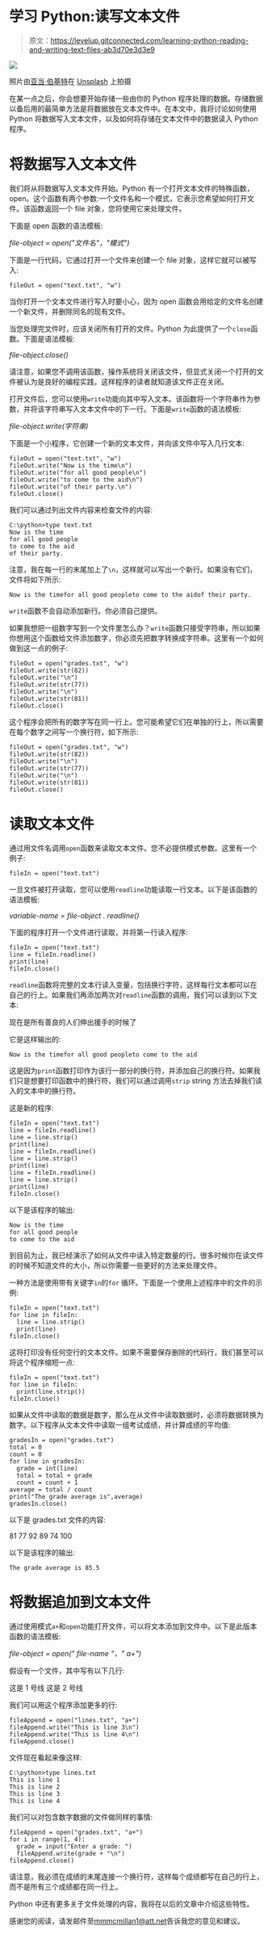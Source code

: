 # 学习 Python:读写文本文件

> 原文：<https://levelup.gitconnected.com/learning-python-reading-and-writing-text-files-ab3d70e3d3e9>

![](img/a99c43fcff50437e763fe180b3d14937.png)

照片由[亚当·伯基特](https://unsplash.com/@abrkett?utm_source=medium&utm_medium=referral)在 [Unsplash](https://unsplash.com?utm_source=medium&utm_medium=referral) 上拍摄

在某一点之后，你会想要开始存储一些由你的 Python 程序处理的数据。存储数据以备后用的最简单方法是将数据放在文本文件中。在本文中，我将讨论如何使用 Python 将数据写入文本文件，以及如何将存储在文本文件中的数据读入 Python 程序。

# 将数据写入文本文件

我们将从将数据写入文本文件开始。Python 有一个打开文本文件的特殊函数，open。这个函数有两个参数:一个文件名和一个模式，它表示您希望如何打开文件。该函数返回一个 file 对象，您将使用它来处理文件。

下面是 open 函数的语法模板:

*file-object = open("文件名"，"模式")*

下面是一行代码，它通过打开一个文件来创建一个 file 对象，这样它就可以被写入:

```
fileOut = open("text.txt", "w")
```

当你打开一个文本文件进行写入时要小心，因为 open 函数会用给定的文件名创建一个新文件，并删除同名的现有文件。

当您处理完文件时，应该关闭所有打开的文件。Python 为此提供了一个`close`函数。下面是语法模板:

*file-object.close()*

请注意，如果您不调用该函数，操作系统将关闭该文件，但显式关闭一个打开的文件被认为是良好的编程实践，这样程序的读者就知道该文件正在关闭。

打开文件后，您可以使用`write`功能向其中写入文本。该函数将一个字符串作为参数，并将该字符串写入文本文件中的下一行。下面是`write`函数的语法模板:

*file-object.write(字符串)*

下面是一个小程序，它创建一个新的文本文件，并向该文件中写入几行文本:

```
fileOut = open("text.txt", "w")
fileOut.write("Now is the time\n")
fileOut.write("for all good people\n")
fileOut.write("to come to the aid\n")
fileOut.write("of their party.\n")
fileOut.close()
```

我们可以通过列出文件内容来检查文件的内容:

```
C:\python>type text.txt
Now is the time
for all good people
to come to the aid
of their party.
```

注意，我在每一行的末尾加上了`\n`，这样就可以写出一个新行。如果没有它们，文件将如下所示:

```
Now is the timefor all good peopleto come to the aidof their party.
```

`write`函数不会自动添加新行。你必须自己提供。

如果我想把一组数字写到一个文件里怎么办？`write`函数只接受字符串，所以如果你想用这个函数给文件添加数字，你必须先把数字转换成字符串。这里有一个如何做到这一点的例子:

```
fileOut = open("grades.txt", "w")
fileOut.write(str(82))
fileOut.write("\n")
fileOut.write(str(77))
fileOut.write("\n")
fileOut.write(str(81))
fileOut.close()
```

这个程序会把所有的数字写在同一行上。您可能希望它们在单独的行上，所以需要在每个数字之间写一个换行符，如下所示:

```
fileOut = open("grades.txt", "w")
fileOut.write(str(82))
fileOut.write("\n")
fileOut.write(str(77))
fileOut.write("\n")
fileOut.write(str(81))
fileOut.close()
```

# 读取文本文件

通过用文件名调用`open`函数来读取文本文件。您不必提供模式参数。这里有一个例子:

```
fileIn = open("text.txt")
```

一旦文件被打开读取，您可以使用`readline`功能读取一行文本。以下是该函数的语法模板:

*variable-name = file-object . readline()*

下面的程序打开一个文件进行读取，并将第一行读入程序:

```
fileIn = open("text.txt")
line = fileIn.readline()
print(line)
fileIn.close()
```

`readline`函数将完整的文本行读入变量，包括换行字符，这样每行文本都可以在自己的行上。如果我们再添加两次对`readline`函数的调用，我们可以读到以下文本:

现在是所有善良的人们伸出援手的时候了

它是这样输出的:

```
Now is the timefor all good peopleto come to the aid
```

这是因为`print`函数打印作为该行一部分的换行符，并添加自己的换行符。如果我们只是想要打印函数中的换行符，我们可以通过调用`strip` string 方法去掉我们读入的文本中的换行符。

这是新的程序:

```
fileIn = open("text.txt")
line = fileIn.readline()
line = line.strip()
print(line)
line = fileIn.readline()
line = line.strip()
print(line)
line = fileIn.readline()
line = line.strip()
print(line)
fileIn.close()
```

以下是该程序的输出:

```
Now is the time
for all good people
to come to the aid
```

到目前为止，我已经演示了如何从文件中读入特定数量的行。很多时候你在读文件的时候不知道文件的大小，所以你需要一些更好的方法来处理文件。

一种方法是使用带有关键字`in`的`for` 循环。下面是一个使用上述程序中的文件的示例:

```
fileIn = open("text.txt")
for line in fileIn:
  line = line.strip()
  print(line)
fileIn.close()
```

这将打印没有任何空行的文本文件。如果不需要保存删除的代码行，我们甚至可以将这个程序缩短一点:

```
fileIn = open("text.txt")
for line in fileIn:
  print(line.strip())
fileIn.close()
```

如果从文件中读取的数据是数字，那么在从文件中读取数据时，必须将数据转换为数字。以下程序从文本文件中读取一组考试成绩，并计算成绩的平均值:

```
gradesIn = open("grades.txt")
total = 0
count = 0
for line in gradesIn:
  grade = int(line)
  total = total + grade
  count = count + 1
average = total / count
print("The grade average is",average)
gradesIn.close()
```

以下是 grades.txt 文件的内容:

81
77
92
89
74
100

以下是该程序的输出:

```
The grade average is 85.5
```

# 将数据追加到文本文件

通过使用模式`a+`和`open`功能打开文件，可以将文本添加到文件中。以下是此版本函数的语法模板:

*file-object = open(" file-name "，" a+")*

假设有一个文件，其中写有以下几行:

这是 1 号线
这是 2 号线

我们可以用这个程序添加更多的行:

```
fileAppend = open("lines.txt", "a+")
fileAppend.write("This is line 3\n")
fileAppend.write("This is line 4\n")
fileAppend.close()
```

文件现在看起来像这样:

```
C:\python>type lines.txt
This is line 1
This is line 2
This is line 3
This is line 4
```

我们可以对包含数字数据的文件做同样的事情:

```
fileAppend = open("grades.txt", "a+")
for i in range(1, 4):
  grade = input("Enter a grade: ")
  fileAppend.write(grade + "\n")
fileAppend.close()
```

请注意，我必须在成绩的末尾连接一个换行符，这样每个成绩都写在自己的行上，而不是所有三个成绩都在同一行上。

Python 中还有更多关于文件处理的内容，我将在以后的文章中介绍这些特性。

感谢您的阅读，请发邮件至[mmmcmillan1@att.net](mailto:mmmcmillan1@att.net)告诉我您的意见和建议。